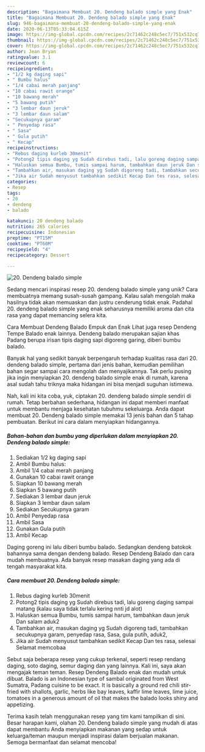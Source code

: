 ```yaml
---
description: "Bagaimana Membuat 20. Dendeng balado simple yang Enak"
title: "Bagaimana Membuat 20. Dendeng balado simple yang Enak"
slug: 946-bagaimana-membuat-20-dendeng-balado-simple-yang-enak
date: 2020-06-13T05:33:04.615Z
image: https://img-global.cpcdn.com/recipes/2c71462c248c5ec7/751x532cq70/20-dendeng-balado-simple-foto-resep-utama.jpg
thumbnail: https://img-global.cpcdn.com/recipes/2c71462c248c5ec7/751x532cq70/20-dendeng-balado-simple-foto-resep-utama.jpg
cover: https://img-global.cpcdn.com/recipes/2c71462c248c5ec7/751x532cq70/20-dendeng-balado-simple-foto-resep-utama.jpg
author: Jean Bryan
ratingvalue: 3.1
reviewcount: 6
recipeingredient:
- "1/2 kg daging sapi"
- " Bumbu halus"
- "1/4 cabai merah panjang"
- "10 cabai rawit orange"
- "10 bawang merah"
- "5 bawang putih"
- "3 lembar daun jeruk"
- "3 lembar daun salam"
- "Secukupnya garam"
- " Penyedap rasa"
- " Sasa"
- " Gula putih"
- " Kecap"
recipeinstructions:
- "Rebus daging kurleb 30menit"
- "Potong2 tipis daging yg Sudah direbus tadi, lalu goreng daging sampai matang (kalau saya tidak terlalu kering nnti jd alot)"
- "Haluskan semua Bumbu, tumis sampai harum, tambahkan daun jeruk Dan salam aduk2"
- "Tambahkan air, masukan daging yg Sudah digoreng tadi, tambahkan secukupnya garam, penyedap rasa, Sasa, gula putih, aduk2,"
- "Jika air Sudah menyusut tambahkan sedikit Kecap Dan tes rasa, selesai Selamat memcobaa"
categories:
- Resep
tags:
- 20
- dendeng
- balado

katakunci: 20 dendeng balado 
nutrition: 265 calories
recipecuisine: Indonesian
preptime: "PT15M"
cooktime: "PT60M"
recipeyield: "4"
recipecategory: Dessert

---
```



![20. Dendeng balado simple](https://img-global.cpcdn.com/recipes/2c71462c248c5ec7/751x532cq70/20-dendeng-balado-simple-foto-resep-utama.jpg)

Sedang mencari inspirasi resep 20. dendeng balado simple yang unik? Cara membuatnya memang susah-susah gampang. Kalau salah mengolah maka hasilnya tidak akan memuaskan dan justru cenderung tidak enak. Padahal 20. dendeng balado simple yang enak seharusnya memiliki aroma dan cita rasa yang dapat memancing selera kita.

Cara Membuat Dendeng Balado Empuk dan Enak Lihat juga resep Dendeng Tempe Balado enak lainnya. Dendeng balado merupakan sajian khas Padang berupa irisan tipis daging sapi digoreng garing, diberi bumbu balado.

Banyak hal yang sedikit banyak berpengaruh terhadap kualitas rasa dari 20. dendeng balado simple, pertama dari jenis bahan, kemudian pemilihan bahan segar sampai cara mengolah dan menyajikannya. Tak perlu pusing jika ingin menyiapkan 20. dendeng balado simple enak di rumah, karena asal sudah tahu triknya maka hidangan ini bisa menjadi suguhan istimewa.


Nah, kali ini kita coba, yuk, ciptakan 20. dendeng balado simple sendiri di rumah. Tetap berbahan sederhana, hidangan ini dapat memberi manfaat untuk membantu menjaga kesehatan tubuhmu sekeluarga. Anda dapat membuat 20. Dendeng balado simple memakai 13 jenis bahan dan 5 tahap pembuatan. Berikut ini cara dalam menyiapkan hidangannya.

<!--inarticleads1-->

##### Bahan-bahan dan bumbu yang diperlukan dalam menyiapkan 20. Dendeng balado simple:

1. Sediakan 1/2 kg daging sapi
1. Ambil  Bumbu halus:
1. Ambil 1/4 cabai merah panjang
1. Gunakan 10 cabai rawit orange
1. Siapkan 10 bawang merah
1. Siapkan 5 bawang putih
1. Sediakan 3 lembar daun jeruk
1. Siapkan 3 lembar daun salam
1. Sediakan Secukupnya garam
1. Ambil  Penyedap rasa
1. Ambil  Sasa
1. Gunakan  Gula putih
1. Ambil  Kecap


Daging goreng ini lalu diberi bumbu balado. Sedangkan dendeng batokok bahannya sama dengan dendeng balado. Resep Dendeng Balado dan cara mudah membuatnya. Ada banyak resep masakan daging yang ada di tengah masyarakat kita. 

<!--inarticleads2-->

##### Cara membuat 20. Dendeng balado simple:

1. Rebus daging kurleb 30menit
1. Potong2 tipis daging yg Sudah direbus tadi, lalu goreng daging sampai matang (kalau saya tidak terlalu kering nnti jd alot)
1. Haluskan semua Bumbu, tumis sampai harum, tambahkan daun jeruk Dan salam aduk2
1. Tambahkan air, masukan daging yg Sudah digoreng tadi, tambahkan secukupnya garam, penyedap rasa, Sasa, gula putih, aduk2,
1. Jika air Sudah menyusut tambahkan sedikit Kecap Dan tes rasa, selesai Selamat memcobaa


Sebut saja beberapa resep yang cukup terkenal, seperti resep rendang daging, soto daging, semur daging dan yang lainnya. Kali ini, saya akan mengajak teman teman. Resep Dendeng Balado enak dan mudah untuk dibuat. Balado is an Indonesian type of sambal originated from West Sumatra, Padang cuisine to be exact. It is basically a ground red chili stir-fried with shallots, garlic, herbs like bay leaves, kaffir lime leaves, lime juice, tomatoes in a generous amount of oil that makes the balado looks shiny and appetizing. 

Terima kasih telah menggunakan resep yang tim kami tampilkan di sini. Besar harapan kami, olahan 20. Dendeng balado simple yang mudah di atas dapat membantu Anda menyiapkan makanan yang sedap untuk keluarga/teman maupun menjadi inspirasi dalam berjualan makanan. Semoga bermanfaat dan selamat mencoba!
